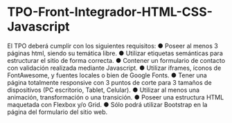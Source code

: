 # TPO-Front-Integrador-HTML-CSS-Javascript

El TPO deberá cumplir con los siguientes requisitos:
● Poseer al menos 3 páginas html, siendo su temática libre.
● Utilizar etiquetas semánticas para estructurar el sitio de forma correcta.
● Contener un formulario de contacto con validación realizada mediante Javascript.
● Utilizar iframes, íconos de FontAwesome, y fuentes locales o bien de Google Fonts.
● Tener una página totalmente responsive con 3 puntos de corte para 3 tamaños de
  dispositivos (PC escritorio, Tablet, Celular).
● Utilizar al menos una animación, transformación o una transición.
● Poseer una estructura HTML maquetada con Flexbox y/o Grid.
● Sólo podrá utilizar Bootstrap en la página del formulario del sitio web.
